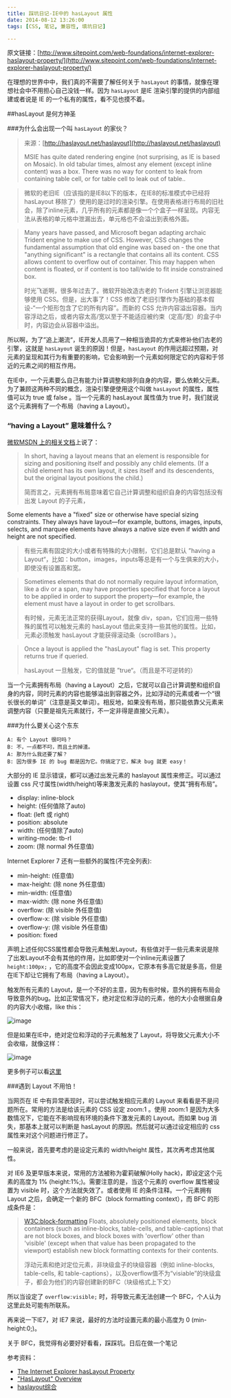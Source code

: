```yaml
---
title: 踩坑日记-IE中的 hasLayout 属性
date: 2014-08-12 13:26:00
tags: [CSS, 笔记, 兼容性, 填坑日记]

---
```


原文链接：[http://www.sitepoint.com/web-foundations/internet-explorer-haslayout-property/](http://www.sitepoint.com/web-foundations/internet-explorer-haslayout-property/)

在理想的世界中中，我们真的不需要了解任何关于 `hasLayout` 的事情，就像在理想社会中不用担心自己没钱一样。因为 `hasLayout` 是IE 渲染引擎的提供的内部组建或者说是 IE 的一个私有的属性，看不见也摸不着。

##hasLayout 是何方神圣

###为什么会出现一个叫 `hasLayout` 的家伙？

> 来源：[http://haslayout.net/haslayout](http://haslayout.net/haslayout)
> 
>MSIE has quite dated rendering engine (not surprising, as IE is based on Mosaic). In old tabular times, almost any element (except inline content) was a box. There was no way for content to leak from containing table cell, or for table cell to leak out of table..

>  微软的老旧IE（应该指的是IE8以下的版本，在IE8的标准模式中已经将 hasLayout 移除了）使用的是过时的渲染引擎。在使用表格进行布局的旧社会，除了inline元素，几乎所有的元素都是像一个个盒子一样呈现。内容无法从表格的单元格中泄漏出去，单元格也不会溢出到表格外面。

>  Many years have passed, and Microsoft began adapting archaic Trident engine to make use of CSS. However, CSS changes the fundamental assumption that old engine was based on - the one that "anything significant" is a rectangle that contains all its content. CSS allows content to overflow out of container. This may happen when content is floated, or if content is too tall/wide to fit inside constrained box.
> 
> 时光飞逝啊，很多年过去了。微软开始改造古老的 Trident 引擎让浏览器能够使用 CSS。但是，出大事了！CSS 修改了老旧引擎作为基础的基本假设-“一个矩形包含了它的所有内容”。而新的 CSS 允许内容溢出容器。当内容浮动之后，或者内容太高/宽以至于不能适应被约束（定高/宽）的盒子中时，内容边会从容器中溢出。

所以啊，为了”追上潮流“，IE开发人员用了一种相当诡异的方式来修补他们古老的引擎，这就是 `hasLayout` 诞生的原因！但是，`hasLayout` 的作用远超过预期，对元素的呈现和其行为有重要的影响，它会影响到一个元素如何限定它的内容和于邻近的元素之间的相互作用。

在IE中，一个元素要么自己有能力计算调整和排列自身的内容，要么依赖父元素。为了兼顾这两种不同的概念，渲染引擎便使用这个叫做 `hasLayout` 的属性，属性值可以为 true 或 false 。当一个元素的 hasLayout 属性值为 true 时，我们就说这个元素拥有了一个布局（having a Layout）。

### “having a Layout” 意味着什么？

[微软MSDN 上的相关文档](http://msdn.microsoft.com/en-us/library/bb250481%28VS.85%29.aspx)上说了：

>In short, having a layout means that an element is responsible for sizing and positioning itself and possibly any child elements. (If a child element has its own layout, it sizes itself and its descendents, but the original layout positions the child.)
>
>简而言之，元素拥有布局意味着它自己计算调整和组织自身的内容包括没有出发 Layout 的子元素，
>
Some elements have a "fixed" size or otherwise have special sizing constraints. They always have layout—for example, buttons, images, inputs, selects, and marquee elements have always a native size even if width and height are not specified.

>有些元素有固定的大小或者有特殊的大小限制，它们总是默认 ”having a Layout“，比如：button，images，inputs等总是有一个与生俱来的大小，即使没有设置高和宽。

>Sometimes elements that do not normally require layout information, like a div or a span, may have properties specified that force a layout to be applied in order to support the property—for example, the element must have a layout in order to get scrollbars.
>
>有时候，元素无法正常的获得Layout，就像 div，span，它们应用一些特殊的属性可以触发元素的 hasLayout 借此来支持一些其他的属性。比如，元素必须触发 hasLayout 才能获得滚动条（scrollBars ）。

>Once a layout is applied the "hasLayout" flag is set. This property returns true if queried.
>
>hasLayout 一旦触发，它的值就是 ”true“。（而且是不可逆转的）


当一个元素拥有布局（having a Layout）之后，它就可以自己计算调整和组织自身的内容，同时元素的内容也能够溢出到容器之外，比如浮动的元素或者一个“很长很长的单词”（注意是英文单词）。相反地，如果没有布局，那只能依靠父元素来调整内容（只要是祖先元素就行，不一定非得是直接父元素）。


###为什么要关心这个东东

    A: 有个 Layout 很叼吗？
    B: 不，一点都不叼，而且土的掉渣。
    A: 那为什么我还要了解？
    B: 因为很多 IE 的 bug 都是因为它。你搞定了它，解决 bug 就更 easy！
    
大部分的 IE 显示错误，都可以通过出发元素的 haslayout 属性来修正。可以通过设置 css 尺寸属性(width/height)等来激发元素的 haslayout，使其“拥有布局”。

* display: inline-block
* height: (任何值除了auto)
* float: (left 或 right)
* position: absolute
* width: (任何值除了auto)
* writing-mode: tb-rl
* zoom: (除 normal 外任意值)

Internet Explorer 7 还有一些额外的属性(不完全列表):

* min-height: (任意值)
* max-height: (除 none 外任意值)
* min-width: (任意值)
* max-width: (除 none 外任意值)
* overflow: (除 visible 外任意值)
* overflow-x: (除 visible 外任意值)
* overflow-y: (除 visible 外任意值)
* position: fixed

声明上述任何CSS属性都会导致元素触发Layout，有些值对于一些元素来说是除了出发Layout不会有其他的作用，比如即使对一个inline元素设置了 `height:100px;` ，它的高度不会因此变成100px，它原本有多高它就是多高，但是在IE下却让它拥有了布局（having a Layout）。

触发所有元素的 Layout，是一个不好的主意，因为有些时候，意外的拥有布局会导致意外的bug。比如正常情况下，绝对定位和浮动的元素，他的大小会根据自身的内容大小收缩，like this：

![image](http://img3.tuchuang.org/uploads/2014/08/IC118706.gif)

但是如果在IE中，绝对定位和浮动的子元素触发了 Layout，将导致父元素大小不会收缩，就像这样：

![image](http://img1.picbed.org/uploads/2014/08/IC47393.gif)

更多例子可以看[这里](http://msdn.microsoft.com/en-us/library/bb250481.aspx)

###遇到 Layout 不用怕！

当网页在 IE 中有异常表现时，可以尝试触发相应元素的 Layout 来看看是不是问题所在。常用的方法是给该元素的 CSS 设定 zoom:1 。使用 zoom:1 是因为大多数情况下，它能在不影响现有环境的条件下激发元素的 Layout。而如果 bug 消失，那基本上就可以判断是 hasLayout 的原因。然后就可以通过设定相应的 css 属性来对这个问题进行修正了。

一般来说，首先要考虑的是设定元素的 width/height 属性，其次再考虑其他属性。

对 IE6 及更早版本来说，常用的方法被称为霍莉破解(Holly hack)，即设定这个元素的高度为 1% (height:1%;)。需要注意的是，当这个元素的 overflow 属性被设置为 visible 时，这个方法就失效了。或者使用 IE 的条件注释。一个元素拥有 Layout 之后，会确定一个新的 BFC（block formatting context），而 BFC 的形成条件是：

>[W3C:block-formatting](http://www.w3.org/TR/CSS2/visuren.html#block-formatting)
>Floats, absolutely positioned elements, block containers (such as inline-blocks, table-cells, and table-captions) that are not block boxes, and block boxes with 'overflow' other than 'visible' (except when that value has been propagated to the viewport) establish new block formatting contexts for their contents.
>
>浮动元素和绝对定位元素，非块级盒子的块级容器（例如 inline-blocks, table-cells, 和 table-captions），以及overflow值不为“visiable”的块级盒子，都会为他们的内容创建新的BFC（块级格式上下文）
>

所以当设定了 `overflow:visible;` 时，将导致元素无法创建一个 BFC，个人认为这里此处可能有所联系。

再来说一下IE7，对 IE7 来说，最好的方法时设置元素的最小高度为 0 (min-height:0;)。


关于 BFC，我觉得有必要好好看看，踩踩坑。日后在做一个笔记



参考资料：

* [The Internet Explorer hasLayout Property](http://www.sitepoint.com/web-foundations/internet-explorer-haslayout-property/)
* ["HasLayout" Overview](http://msdn.microsoft.com/en-us/library/bb250481.aspx)
* [haslayout综合](http://www.qianduan.net/comprehensive-haslayout.html)
